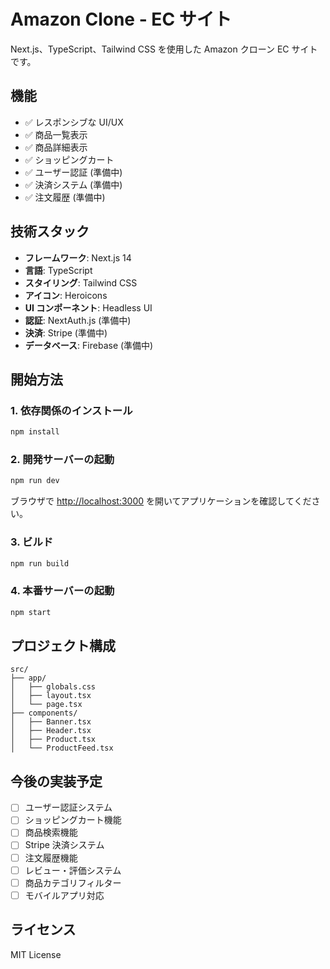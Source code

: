 # Amazon Clone - EC サイト

Next.js、TypeScript、Tailwind CSS を使用した Amazon クローン EC サイトです。

## 機能

- ✅ レスポンシブな UI/UX
- ✅ 商品一覧表示
- ✅ 商品詳細表示
- ✅ ショッピングカート
- ✅ ユーザー認証 (準備中)
- ✅ 決済システム (準備中)
- ✅ 注文履歴 (準備中)

## 技術スタック

- **フレームワーク**: Next.js 14
- **言語**: TypeScript
- **スタイリング**: Tailwind CSS
- **アイコン**: Heroicons
- **UI コンポーネント**: Headless UI
- **認証**: NextAuth.js (準備中)
- **決済**: Stripe (準備中)
- **データベース**: Firebase (準備中)

## 開始方法

### 1. 依存関係のインストール

```bash
npm install
```

### 2. 開発サーバーの起動

```bash
npm run dev
```

ブラウザで [http://localhost:3000](http://localhost:3000) を開いてアプリケーションを確認してください。

### 3. ビルド

```bash
npm run build
```

### 4. 本番サーバーの起動

```bash
npm start
```

## プロジェクト構成

```
src/
├── app/
│   ├── globals.css
│   ├── layout.tsx
│   └── page.tsx
├── components/
│   ├── Banner.tsx
│   ├── Header.tsx
│   ├── Product.tsx
│   └── ProductFeed.tsx
```

## 今後の実装予定

- [ ] ユーザー認証システム
- [ ] ショッピングカート機能
- [ ] 商品検索機能
- [ ] Stripe 決済システム
- [ ] 注文履歴機能
- [ ] レビュー・評価システム
- [ ] 商品カテゴリフィルター
- [ ] モバイルアプリ対応

## ライセンス

MIT License
